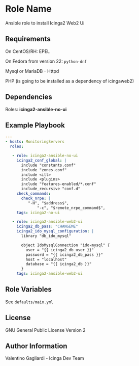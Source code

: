 Role Name
=========

Ansible role to install Icinga2 Web2 Ui

Requirements
------------

On CentOS/RH: EPEL

On Fedora from version 22: `python-dnf`

Mysql or MariaDB - Httpd

PHP (is going to be installed as a dependency of icingaweb2)

Dependencies
------------

Roles: **icinga2-ansible-no-ui**

Example Playbook
----------------

```yaml
---
- hosts: MonitoringServers
  roles:

   - role: icinga2-ansible-no-ui
     icinga2_conf_global: |
       include "constants.conf"
       include "zones.conf"
       include <itl>
       include <plugins>
       include "features-enabled/*.conf"
       include_recursive "conf.d"
     check_commands:
       check_nrpe: |
          "-H", "$address$",
              "-c", "$remote_nrpe_command$",
     tags: icinga2-no-ui

   - role: icinga2-ansible-web2-ui
     icinga2_db_pass: "CHANGEME"
     icinga2_ido_mysql_configuration: |
       library "db_ido_mysql"

       object IdoMysqlConnection "ido-mysql" {
         user = "{{ icinga2_db_user }}"
         password = "{{ icinga2_db_pass }}"
         host = "localhost"
         database = "{{ icinga2_db }}"
       }
     tags: icinga2-ansible-web2-ui

```

Role Variables
--------------

See `defaults/main.yml`

License
-------

GNU General Public License Version 2

Author Information
------------------

Valentino Gagliardi - Icinga Dev Team

